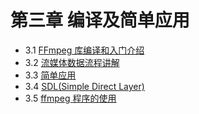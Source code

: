 # 第三章 编译及简单应用

- 3.1 [FFmpeg 库编译和入门介绍]()
- 3.2 [流媒体数据流程讲解]()
- 3.3 [简单应用]()
- 3.4 [SDL(Simple Direct Layer)]()
- 3.5 [ffmpeg 程序的使用]()
